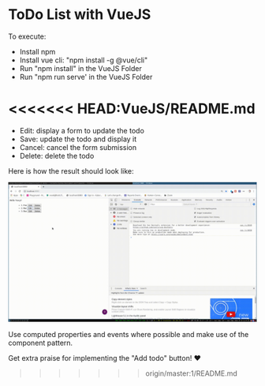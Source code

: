 # ToDo List with VueJS

To execute:

* Install npm
* Install vue cli: "npm install -g @vue/cli"
* Run "npm install" in the VueJS Folder
* Run "npm run serve' in the VueJS Folder

<<<<<<< HEAD:VueJS/README.md
=======
* Edit: display a form to update the todo
* Save: update the todo and display it
* Cancel: cancel the form submission
* Delete: delete the todo

Here is how the result should look like:

![screencast](./exercise-vuejs.gif)

Use computed properties and events where possible and make use of the component
pattern.

Get extra praise for implementing the "Add todo" button! :heart:
>>>>>>> origin/master:1/README.md
